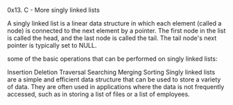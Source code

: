 0x13. C - More singly linked lists

A singly linked list is a linear data structure in which each element (called a node) is connected to the next element by a pointer. The first node in the list is called the head, and the last node is called the tail. The tail node's next pointer is typically set to NULL.

some of the basic operations that can be performed on singly linked lists:

Insertion
Deletion
Traversal
Searching
Merging
Sorting
Singly linked lists are a simple and efficient data structure that can be used to store a variety of data. They are often used in applications where the data is not frequently accessed, such as in storing a list of files or a list of employees.
